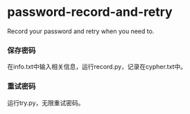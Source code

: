 # password-record-and-retry
Record your password and retry when you need to.

### 保存密码
在info.txt中输入相关信息，运行record.py，记录在cypher.txt中。

### 重试密码
运行try.py，无限重试密码。
